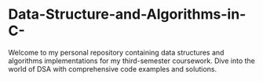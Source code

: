 # Data-Structure-and-Algorithms-in-C-
Welcome to my personal repository containing data structures and algorithms implementations for my third-semester coursework. Dive into the world of DSA with comprehensive code examples and solutions.
